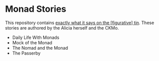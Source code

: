 # Monad Stories

This repository contains [exactly what it says on the [figurative] tin](https://tvtropes.org/pmwiki/pmwiki.php/Main/ExactlyWhatItSaysOnTheTin). These stories are authored by the Alicia herself and the CKMo.

* Daily Life With Monads
* Mock of the Monad
* The Nomad and the Monad
* The Passerby

